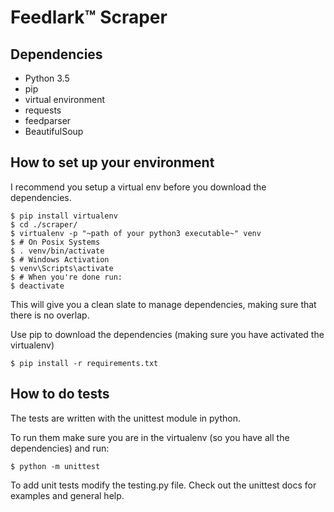 Feedlark:tm: Scraper
================

Dependencies
------------

- Python 3.5
- pip
- virtual environment
- requests
- feedparser
- BeautifulSoup

How to set up your environment
------------------------------

I recommend you setup a virtual env before you download the dependencies.

    $ pip install virtualenv
    $ cd ./scraper/
    $ virtualenv -p "~path of your python3 executable~" venv
    $ # On Posix Systems
    $ . venv/bin/activate
    $ # Windows Activation
    $ venv\Scripts\activate
    $ # When you're done run:
    $ deactivate


This will give you a clean slate to manage dependencies, making sure that
there is no overlap.

Use pip to download the dependencies (making sure you have activated the
virtualenv)

    $ pip install -r requirements.txt


How to do tests
------------

The tests are written with the unittest module in python.

To run them make sure you are in the virtualenv (so you have all the dependencies) and run:

	$ python -m unittest


To add unit tests modify the testing.py file.
Check out the unittest docs for examples and general help.
